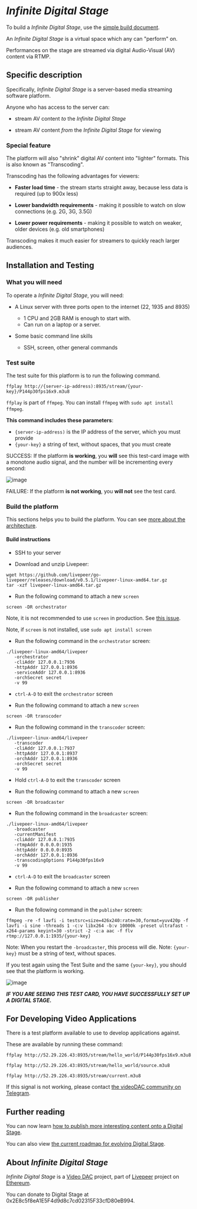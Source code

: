 
# _Infinite Digital Stage_

To build a _Infinite Digital Stage_, use the [simple build document](./BUIDL.md).

An _Infinite Digital Stage_ is a virtual space which any can "perform" on.

Performances on the stage are streamed via digital Audio-Visual (AV) content via RTMP.

## Specific description

Specifically, _Infinite Digital Stage_ is a server-based media streaming software platform.

Anyone who has access to the server can:

- stream AV content _to_ the _Infinite Digital Stage_

- stream AV content _from_ the _Infinite Digital Stage_ for viewing

### Special feature

The platform will also "shrink" digital AV content into "lighter" formats. This is also known as "Transcoding".

Transcoding has the following advantages for viewers:

- __Faster load time__ - the stream starts straight away, because less data is required (up to 900x less)

- __Lower bandwidth requirements__ - making it possible to watch on slow connections (e.g. 2G, 3G, 3.5G)

- __Lower power requirements__ - making it possible to watch on weaker, older devices (e.g. old smartphones)

Transcoding makes it much easier for streamers to quickly reach larger audiences.

## Installation and Testing

### What you will need

To operate a _Infinite Digital Stage_, you will need:

- A Linux server with three ports open to the internet (22, 1935 and 8935)
  - 1 CPU and 2GB RAM is enough to start with.
  - Can run on a laptop or a server.

- Some basic command line skills
  - SSH, screen, other general commands

### Test suite

The test suite for this platform is to run the following command.

`ffplay http://{server-ip-address):8935/stream/{your-key}/P144p30fps16x9.m3u8`

`ffplay` is part of `ffmpeg`. You can install `ffmpeg` with `sudo apt install ffmpeg`.

__This command includes these parameters__:

- `{server-ip-address)` is the IP address of the server, which you must provide
- `{your-key}` a string of text, without spaces, that you must create

SUCCESS: If the platform __is working__, you __will__ see this test-card image with a monotone audio signal, and the number will be incrementing every second:

![image](https://user-images.githubusercontent.com/59374467/71633051-3a74fb80-2c12-11ea-82d7-d646022216fb.png)

FAILURE: If the platform __is not working__, you __will not__ see the test card.

### Build the platform

This sections helps you to build the platform. You can see [more about the architecture](./ARCHITECTURE.md).

#### Build instructions

- SSH to your server

- Download and unzip Livepeer:
 
 ```
 wget https://github.com/livepeer/go-livepeer/releases/download/v0.5.1/livepeer-linux-amd64.tar.gz
 tar -xzf livepeer-linux-amd64.tar.gz
 ```
 
- Run the following command to attach a new `screen`

```
screen -DR orchestrator
```

Note, it is not recommended to use `screen` in production. See [this issue](https://github.com/criticaltv/infinite-digital-stage/issues/7).

Note, if `screen` is not installed, use `sudo apt install screen`

- Run the following command in the `orchestrator` screen:

```
./livepeer-linux-amd64/livepeer
   -orchestrator 
   -cliAddr 127.0.0.1:7936  
   -httpAddr 127.0.0.1:8936 
   -serviceAddr 127.0.0.1:8936 
   -orchSecret secret 
   -v 99
```

- `ctrl-A-D` to exit the `orchestrator` screen

- Run the following command to attach a new `screen`

```
screen -DR transcoder
```

- Run the following command in the `transcoder` screen:

```
./livepeer-linux-amd64/livepeer
   -transcoder
   -cliAddr 127.0.0.1:7937
   -httpAddr 127.0.0.1:8937
   -orchAddr 127.0.0.1:8936
   -orchSecret secret
   -v 99
```

- Hold `ctrl-A-D` to exit the `transcoder` screen

- Run the following command to attach a new `screen`

```
screen -DR broadcaster
```

- Run the following command in the `broadcaster` screen:

```
./livepeer-linux-amd64/livepeer
   -broadcaster
   -currentManifest
   -cliAddr 127.0.0.1:7935 
   -rtmpAddr 0.0.0.0:1935 
   -httpAddr 0.0.0.0:8935 
   -orchAddr 127.0.0.1:8936 
   -transcodingOptions P144p30fps16x9 
   -v 99
```

- `ctrl-A-D` to exit the `broadcaster` screen

- Run the following command to attach a new `screen`

```
screen -DR publisher
```

- Run the following command in the `publisher` screen:

```
ffmpeg -re -f lavfi -i testsrc=size=426x240:rate=30,format=yuv420p -f lavfi -i sine -threads 1 -c:v libx264 -b:v 10000k -preset ultrafast -x264-params keyint=30 -strict -2 -c:a aac -f flv rtmp://127.0.0.1:1935/{your-key}
```

Note: When you restart the `-broadcaster`, this process will die.
Note: `{your-key}` must be a string of text, without spaces.

If you test again using the Test Suite and the same `{your-key}`, you should see that the platform is working.

![image](https://user-images.githubusercontent.com/59374467/71633051-3a74fb80-2c12-11ea-82d7-d646022216fb.png)

***IF YOU ARE SEEING THIS TEST CARD, YOU HAVE SUCCESSFULLY SET UP A DIGITAL STAGE.***

## For Developing Video Applications

There is a test platform available to use to develop applications against.

These are available by running these command:

`ffplay http://52.29.226.43:8935/stream/hello_world/P144p30fps16x9.m3u8`

`ffplay http://52.29.226.43:8935/stream/hello_world/source.m3u8`

`ffplay http://52.29.226.43:8935/stream/current.m3u8`

If this signal is not working, please contact [the videoDAC community on Telegram](https://t.me/videoDAC).

## Further reading

You can now learn [how to publish more interesting content onto a Digital Stage](./PUBLISHER.md).

You can also view [the current roadmap for evolving Digital Stage](./ROADMAP.md).

## About _Infinite Digital Stage_

_Infinite Digital Stage_ is a [Video DAC](https://github.com/videodac) project, part of [Livepeer](https://github.com/livepeer) project on [Ethereum](https://github.com/ethereum).

You can donate to Digital Stage at 0x2E8c5f8eA1E5F4d9d8c7cd02315F33cfD80eB994.
